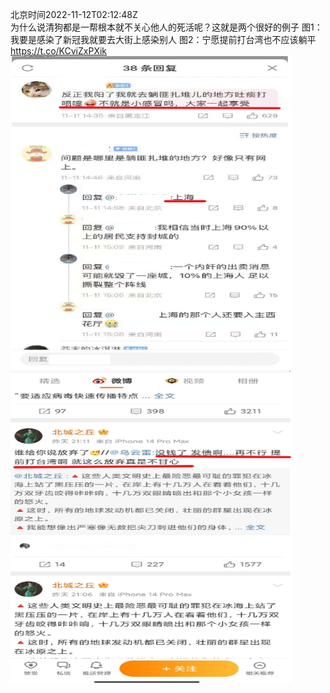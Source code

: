 北京时间2022-11-12T02:12:48Z<br>为什么说清狗都是一帮根本就不关心他人的死活呢？这就是两个很好的例子
图1：我要是感染了新冠我就要去大街上感染别人
图2：宁愿提前打台湾也不应该躺平 https://t.co/KCviZxPXik<br><img src='/temp/image/2022/o-Month-11/1591131847769169920_0.jpg' width='450' height='500'><img src='/temp/image/2022/o-Month-11/1591131847769169920_1.jpg' width='450' height='500'><br><br>